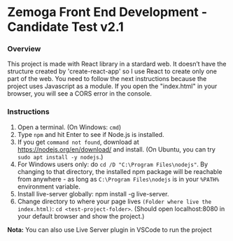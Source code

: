 # Zemoga Front End Development - Candidate Test v2.1

### Overview

This project is made with React library in a stardard web. It doesn’t have the structure created by 'create-react-app' so I use React to create only one part of the web. You need to follow the next instructions because the project uses Javascript as a module. If you open the "index.html" in your browser, you will see a CORS error in the console.

### Instructions

1. Open a terminal. (On Windows: `cmd`)
2. Type `npm` and hit Enter to see if Node.js is installed.
3. If you get `command not found`, download at https://nodejs.org/en/download/ and install. (On Ubuntu, you can try `sudo apt install -y nodejs`.)
4. For Windows users only: do `cd /D "C:\Program Files\nodejs"`.
   By changing to that directory, the installed npm package will be reachable from anywhere - as long as `C:\Program Files\nodejs` is in your `%PATH%` environment variable.
5. Install live-server globally: npm install -g live-server.
6. Change directory to where your page lives `(Folder where live the index.html)`: `cd <test-project-folder>`.
   (Should open localhost:8080 in your default browser and show the project.)

**Nota:** You can also use Live Server plugin in VSCode to run the project
